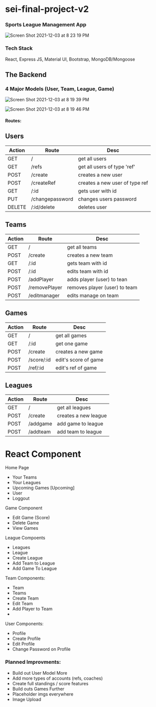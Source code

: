 # sei-final-project-v2
### Sports League Management App

![Screen Shot 2021-12-03 at 8 23 19 PM](https://user-images.githubusercontent.com/16329347/144691529-51de6288-735c-4d39-99e3-802793d38746.png)

### Tech Stack
React, Express JS, Material UI, Bootstrap, MongoDB/Mongoose

## The Backend

### 4 Major Models (User, Team, League, Game)

![Screen Shot 2021-12-03 at 8 19 39 PM](https://user-images.githubusercontent.com/16329347/144691374-4c68c03f-c131-4a97-8692-914987ac6517.png)

![Screen Shot 2021-12-03 at 8 19 46 PM](https://user-images.githubusercontent.com/16329347/144691381-dea92407-e907-4636-b3d6-bd28fac60dae.png)

#### Routes: 
## Users
| Action | Route | Desc | 
| --------------- | --------------- | --------------- | 
| GET | / | get all users|
| GET | /refs | get all users of type 'ref' |
| POST | /create | creates a new user |
| POST | /createRef | creates a new user of type ref |
| GET | /:id | gets user with id |
| PUT | /changepassword | changes users password |
| DELETE | /:id/delete | deletes user

## Teams
| Action | Route | Desc | 
| --------------- | --------------- | --------------- | 
| GET | / | get all teams|
| POST | /create | creates a new team |
| GET | /:id | gets team with id |
| POST | /:id | edits team with id | 
| POST | /addPlayer| adds player (user) to tean |
| POST | /removePlayer| removes player (user) to team |
| POST | /editmanager| edits manage on team |

## Games
| Action | Route | Desc | 
| --------------- | --------------- | --------------- | 
| GET | / | get all games |
| GET | /:id | get one game |
| POST | /create | creates a new game |
| POST | /score/:id | edit's score of game |
| POST | /ref/:id | edit's ref of game |

## Leagues
| Action | Route | Desc | 
| --------------- | --------------- | --------------- | 
| GET | / | get all leagues|
| POST | /create | creates a new league |
| POST | /addgame | add game to league |
| POST | /addteam | add team to league |

# React Component

Home Page
- Your Teams 
- Your Leagues  
- Upcoming Games [Upcoming]
- User 
- Loggout 

Game Component
- Edit Game (Score)
- Delete Game
- View Games

League Compoents
- Leagues 
- League 
- Create League 
- Add Team to League 
- Add Game To League 

Team Components:
- Team 
- Teams 
- Create Team 
- Edit Team
- Add Player to Team 
- 
User Components:
- Profile
- Create Profile
- Edit Profile
- Change Password on Profile


### Planned Improvments:
- Build out User Model More
- Add more types of accounts (refs, coaches)
- Create full standings / score features
- Build outs Games Further
- Placeholder imgs everywhere
- Image Upload 

